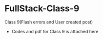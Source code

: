 # FullStack-Class-9
Class 9(Flash errors and User created post)

* Codes and pdf for Class 9 is attached here
